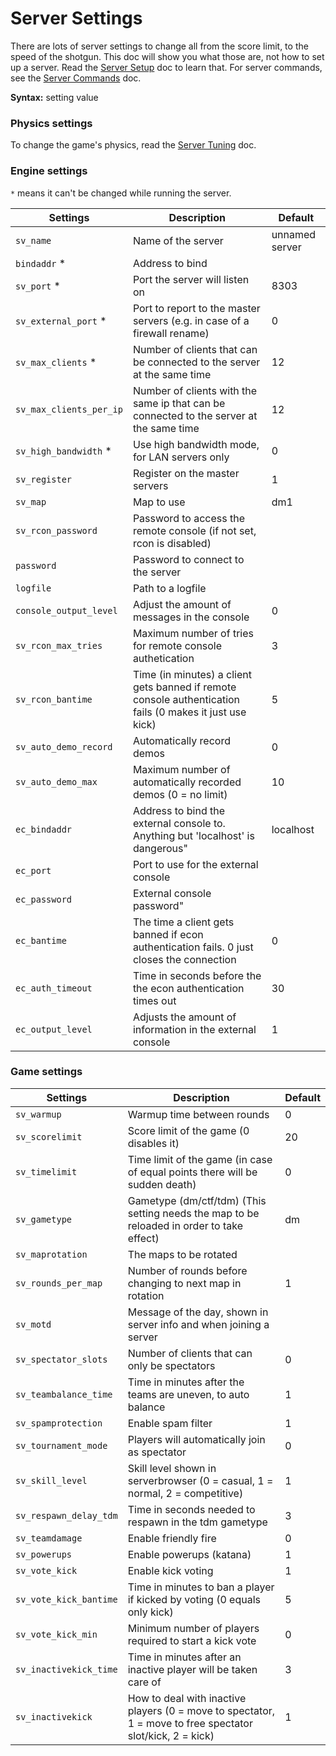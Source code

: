 # Server Settings

There are lots of server settings to change all from the score limit, to the speed of the shotgun. This doc will show you what those are, not how to set up a server. Read the [Server Setup](server_setup.md) doc to learn that. For server commands, see the [Server Commands](server_commands.md) doc.

**Syntax:** setting value

### Physics settings

To change the game's physics, read the [Server Tuning](server_tuning.md) doc.

### Engine settings

`*` means it can't be changed while running the server.

|Settings|	Description|	Default|
| ------ | ---------- | -------- |
|`sv_name` |	Name of the server|	unnamed server|
|`bindaddr` *|	Address to bind	| |
|`sv_port` *|	Port the server will listen on|	8303|
|`sv_external_port` *|	Port to report to the master servers (e.g. in case of a firewall rename)|	0|
|`sv_max_clients` *|	Number of clients that can be connected to the server at the same time|	12|
|`sv_max_clients_per_ip`|	Number of clients with the same ip that can be connected to the server at the same time|	12|
|`sv_high_bandwidth` *|	Use high bandwidth mode, for LAN servers only|	0|
|`sv_register`|	Register on the master servers|	1|
|`sv_map`|	Map to use|	dm1|
|`sv_rcon_password`|	Password to access the remote console (if not set, rcon is disabled)|  |
|`password`|	Password to connect to the server|	|
|`logfile`|	Path to a logfile| |
|`console_output_level`|	Adjust the amount of messages in the console|	0|
|`sv_rcon_max_tries`|	Maximum number of tries for remote console authetication|	3|
|`sv_rcon_bantime`|	Time (in minutes) a client gets banned if remote console authentication fails (0 makes it just use kick)|	5|
|`sv_auto_demo_record`| Automatically record demos| 0|
|`sv_auto_demo_max`| Maximum number of automatically recorded demos (0 = no limit)| 10|
|`ec_bindaddr`|Address to bind the external console to. Anything but 'localhost' is dangerous"|localhost|
|`ec_port`|Port to use for the external console||
|`ec_password`|External console password"||
|`ec_bantime`|The time a client gets banned if econ authentication fails. 0 just closes the connection|0|
|`ec_auth_timeout`|Time in seconds before the the econ authentication times out|30|
|`ec_output_level`|Adjusts the amount of information in the external console|1|

### Game settings

|Settings|	Description|	Default|
| ------ | ---------- | -------- |
|`sv_warmup`|	Warmup time between rounds|	0|
|`sv_scorelimit`|	Score limit of the game (0 disables it)|	20|
|`sv_timelimit`|	Time limit of the game (in case of equal points there will be sudden death)|	0|
|`sv_gametype`|	Gametype (dm/ctf/tdm) (This setting needs the map to be reloaded in order to take effect)|	dm|
|`sv_maprotation`|	The maps to be rotated|	|
|`sv_rounds_per_map`|	Number of rounds before changing to next map in rotation|	1|
|`sv_motd`|	Message of the day, shown in server info and when joining a server|	|
|`sv_spectator_slots`|	Number of clients that can only be spectators|	0|
|`sv_teambalance_time`|	Time in minutes after the teams are uneven, to auto balance|	1|
|`sv_spamprotection`|	Enable spam filter|	1|
|`sv_tournament_mode`|	Players will automatically join as spectator|	0|
|`sv_skill_level`|	Skill level shown in serverbrowser (0 = casual, 1 = normal, 2 = competitive)|	1|
|`sv_respawn_delay_tdm`|	Time in seconds needed to respawn in the tdm gametype|	3|
|`sv_teamdamage`|	Enable friendly fire|	0|
|`sv_powerups`|	Enable powerups (katana)|	1|
|`sv_vote_kick`|	Enable kick voting|	1|
|`sv_vote_kick_bantime`|	Time in minutes to ban a player if kicked by voting (0 equals only kick)|	5|
|`sv_vote_kick_min`|	Minimum number of players required to start a kick vote|	0|
|`sv_inactivekick_time`|	Time in minutes after an inactive player will be taken care of|	3|
|`sv_inactivekick`|	How to deal with inactive players (0 = move to spectator, 1 = move to free spectator slot/kick, 2 = kick)|	1|
